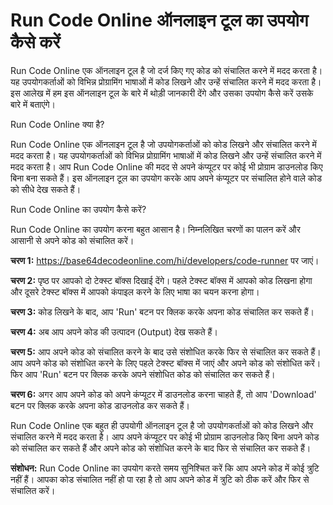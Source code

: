 Run Code Online ऑनलाइन टूल का उपयोग कैसे करें
=============================================

Run Code Online एक ऑनलाइन टूल है जो दर्ज किए गए कोड को संचालित करने में मदद करता है। यह उपयोगकर्ताओं को विभिन्न प्रोग्रामिंग भाषाओं में कोड लिखने और उन्हें संचालित करने में मदद करता है। इस आलेख में हम इस ऑनलाइन टूल के बारे में थोड़ी जानकारी देंगे और उसका उपयोग कैसे करें उसके बारे में बताएंगे।

Run Code Online क्या है?

Run Code Online एक ऑनलाइन टूल है जो उपयोगकर्ताओं को कोड लिखने और संचालित करने में मदद करता है। यह उपयोगकर्ताओं को विभिन्न प्रोग्रामिंग भाषाओं में कोड लिखने और उन्हें संचालित करने में मदद करता है। आप Run Code Online की मदद से अपने कंप्यूटर पर कोई भी प्रोग्राम डाउनलोड किए बिना बना सकते हैं। इस ऑनलाइन टूल का उपयोग करके आप अपने कंप्यूटर पर संचालित होने वाले कोड को सीधे देख सकते हैं।

Run Code Online का उपयोग कैसे करें?

Run Code Online का उपयोग करना बहुत आसान है। निम्नलिखित चरणों का पालन करें और आसानी से अपने कोड को संचालित करें।

**चरण 1:** <https://base64decodeonline.com/hi/developers/code-runner> पर जाएं।

**चरण 2:** पृष्ठ पर आपको दो टेक्स्ट बॉक्स दिखाई देंगे। पहले टेक्स्ट बॉक्स में आपको कोड लिखना होगा और दूसरे टेक्स्ट बॉक्स में आपको कंपाइल करने के लिए भाषा का चयन करना होगा।

**चरण 3:** कोड लिखने के बाद, आप 'Run' बटन पर क्लिक करके अपना कोड संचालित कर सकते हैं।

**चरण 4:** अब आप अपने कोड की उत्पादन (Output) देख सकते हैं।

**चरण 5:** आप अपने कोड को संचालित करने के बाद उसे संशोधित करके फिर से संचालित कर सकते हैं। आप अपने कोड को संशोधित करने के लिए पहले टेक्स्ट बॉक्स में जाएं और अपने कोड को संशोधित करें। फिर आप 'Run' बटन पर क्लिक करके अपने संशोधित कोड को संचालित कर सकते हैं।

**चरण 6:** अगर आप अपने कोड को अपने कंप्यूटर में डाउनलोड करना चाहते हैं, तो आप 'Download' बटन पर क्लिक करके अपना कोड डाउनलोड कर सकते हैं।

Run Code Online एक बहुत ही उपयोगी ऑनलाइन टूल है जो उपयोगकर्ताओं को कोड लिखने और संचालित करने में मदद करता है। आप अपने कंप्यूटर पर कोई भी प्रोग्राम डाउनलोड किए बिना अपने कोड को संचालित कर सकते हैं और अपने कोड को संशोधित करने के बाद फिर से संचालित कर सकते हैं।

**संशोधन:** Run Code Online का उपयोग करते समय सुनिश्चित करें कि आप अपने कोड में कोई त्रुटि नहीं हैं। आपका कोड संचालित नहीं हो पा रहा है तो आप अपने कोड में त्रुटि को ठीक करें और फिर से संचालित करें।